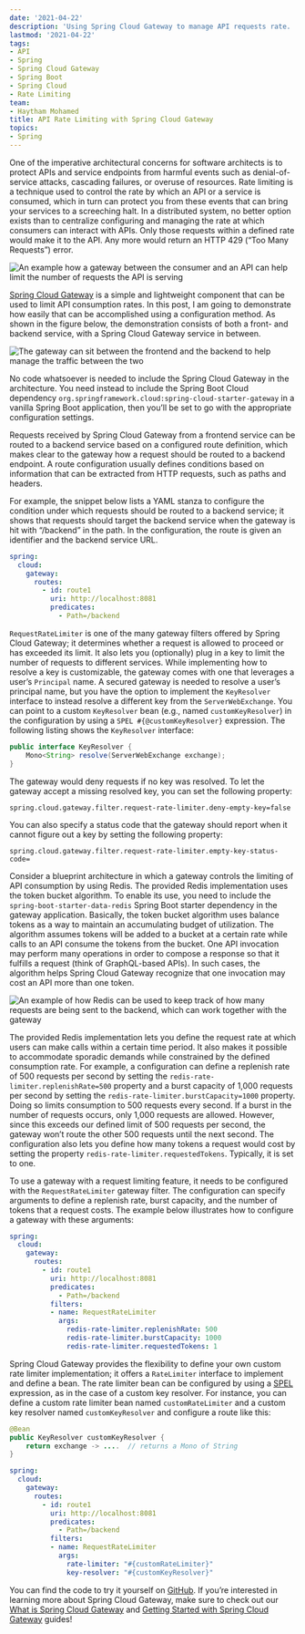 ```yaml
---
date: '2021-04-22'
description: 'Using Spring Cloud Gateway to manage API requests rate. '
lastmod: '2021-04-22'
tags:
- API
- Spring
- Spring Cloud Gateway
- Spring Boot
- Spring Cloud
- Rate Limiting
team:
- Haytham Mohamed
title: API Rate Limiting with Spring Cloud Gateway
topics:
- Spring
---
```


One of the imperative architectural concerns for software architects is to protect APIs and service endpoints from harmful events such as denial-of-service attacks, cascading failures, or overuse of resources. Rate limiting is a technique used to control the rate by which an API or a service is consumed, which in turn can protect you from these events that can bring your services to a screeching halt. In a distributed system, no better option exists than to centralize configuring and managing the rate at which consumers can interact with APIs. Only those requests within a defined rate would make it to the API. Any more would return an HTTP 429 (“Too Many Requests”) error.

![An example how a gateway between the consumer and an API can help limit the number of requests the API is serving](/images/blogs/spring-cloud-gateway-series/diagrams/rate-limit-1.svg)

[Spring Cloud Gateway](https://spring.io/projects/spring-cloud-gateway) is a simple and lightweight component that can be used to limit API consumption rates. In this post, I am going to demonstrate how easily that can be accomplished using a configuration method. As shown in the figure below, the demonstration consists of both a front- and backend service, with a Spring Cloud Gateway service in between.

![The gateway can sit between the frontend and the backend to help manage the traffic between the two](/images/blogs/spring-cloud-gateway-series/diagrams/backend-gateway-frontend.svg)

No code whatsoever is needed to include the Spring Cloud Gateway in the architecture. You need instead to include the Spring Boot Cloud dependency `org.springframework.cloud:spring-cloud-starter-gateway` in a vanilla Spring Boot application, then you’ll be set to go with the appropriate configuration settings.

Requests received by Spring Cloud Gateway from a frontend service can be routed to a backend service based on a configured route definition, which makes clear to the gateway how a request should be routed to a backend endpoint. A route configuration usually defines conditions based on information that can be extracted from HTTP requests, such as paths and headers.

For example, the snippet below lists a YAML stanza to configure the condition under which requests should be routed to a backend service; it shows that requests should target the backend service when the gateway is hit with “/backend” in the path. In the configuration, the route is given an identifier and the backend service URL.

```yaml
spring:
  cloud:
    gateway:
      routes:
        - id: route1
          uri: http://localhost:8081
          predicates:
            - Path=/backend
```

`RequestRateLimiter` is one of the many gateway filters offered by Spring Cloud Gateway; it determines whether a request is allowed to proceed or has exceeded its limit. It also lets you (optionally) plug in a key to limit the number of requests to different services. While implementing how to resolve a key is customizable, the gateway comes with one that leverages a user’s `Principal` name. A secured gateway is needed to resolve a user’s principal name, but you have the option to implement the `KeyResolver` interface to instead resolve a different key from the `ServerWebExchange`. You can point to a custom `KeyResolver` bean (e.g., named `customKeyResolver`) in the configuration by using a `SPEL #{@customKeyResolver}` expression. The following listing shows the `KeyResolver` interface:

```java
public interface KeyResolver {
    Mono<String> resolve(ServerWebExchange exchange);
}
```

The gateway would deny requests if no key was resolved. To let the gateway accept a missing resolved key, you can set the following property:

```
spring.cloud.gateway.filter.request-rate-limiter.deny-empty-key=false
```

You can also specify a status code that the gateway should report when it cannot figure out a key by setting the following property:

```
spring.cloud.gateway.filter.request-rate-limiter.empty-key-status-code=
```

Consider a blueprint architecture in which a gateway controls the limiting of API consumption by using Redis. The provided Redis implementation uses the token bucket algorithm. To enable its use, you need to include the `spring-boot-starter-data-redis` Spring Boot starter dependency in the gateway application. Basically, the token bucket algorithm uses balance tokens as a way to maintain an accumulating budget of utilization. The algorithm assumes tokens will be added to a bucket at a certain rate while calls to an API consume the tokens from the bucket. One API invocation may perform many operations in order to compose a response so that it fulfills a request (think of GraphQL-based APIs). In such cases, the algorithm helps Spring Cloud Gateway recognize that one invocation may cost an API more than one token.

![An example of how Redis can be used to keep track of how many requests are being sent to the backend, which can work together with the gateway](/images/blogs/spring-cloud-gateway-series/diagrams/redis-rate-limiting.svg)

The provided Redis implementation lets you define the request rate at which users can make calls within a certain time period. It also makes it possible to accommodate sporadic demands while constrained by the defined consumption rate. For example, a configuration can define a replenish rate of 500 requests per second by setting the `redis-rate-limiter.replenishRate=500` property and a burst capacity of 1,000 requests per second by setting the `redis-rate-limiter.burstCapacity=1000` property. Doing so limits consumption to 500 requests every second. If a burst in the number of requests occurs, only 1,000 requests are allowed. However, since this exceeds our defined limit of 500 requests per second, the gateway won’t route the other 500 requests until the next second. The configuration also lets you define how many tokens a request would cost by setting the property `redis-rate-limiter.requestedTokens`. Typically, it is set to one.

To use a gateway with a request limiting feature, it needs to be configured with the `RequestRateLimiter` gateway filter. The configuration can specify arguments to define a replenish rate, burst capacity, and the number of tokens that a request costs. The example below illustrates how to configure a gateway with these arguments:

```yaml
spring:
  cloud:
    gateway:
      routes:
        - id: route1
          uri: http://localhost:8081
          predicates:
            - Path=/backend
          filters:
          - name: RequestRateLimiter
            args:
              redis-rate-limiter.replenishRate: 500
              redis-rate-limiter.burstCapacity: 1000
              redis-rate-limiter.requestedTokens: 1
```

Spring Cloud Gateway provides the flexibility to define your own custom rate limiter implementation; it offers a `RateLimiter` interface to implement and define a bean. The rate limiter bean can be configured by using a [SPEL](https://docs.spring.io/spring-integration/reference/html/spel.html) expression, as in the case of a custom key resolver. For instance, you can define a custom rate limiter bean named `customRateLimiter` and a custom key resolver named `customKeyResolver` and configure a route like this:

```java
@Bean
public KeyResolver customKeyResolver {
	return exchange -> ....  // returns a Mono of String
}
```

```yaml
spring:
  cloud:
    gateway:
      routes:
        - id: route1
          uri: http://localhost:8081
          predicates:
            - Path=/backend
          filters:
          - name: RequestRateLimiter
            args:
              rate-limiter: "#{customRateLimiter}"
              key-resolver: "#{customKeyResolver}"
```

You can find the code to try it yourself on [GitHub](https://github.com/Haybu/blog-spring-cloud-gateway/tree/rate-limiting). If you’re interested in learning more about Spring Cloud Gateway, make sure to check out our [What is Spring Cloud Gateway](/guides/spring/scg-what-is/) and [Getting Started with Spring Cloud Gateway](/guides/spring/scg-gs/) guides!